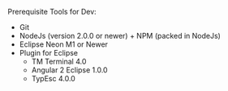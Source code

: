 Prerequisite Tools for Dev:

- Git
- NodeJs (version 2.0.0 or newer) + NPM (packed in NodeJs)
- Eclipse Neon M1 or Newer
- Plugin for Eclipse
    - TM Terminal 4.0
    - Angular 2 Eclipse 1.0.0
    - TypEsc 4.0.0
